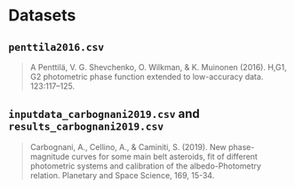 # Datasets

## `penttila2016.csv`
> A Penttilä,  V. G. Shevchenko, O. Wilkman, & K. Muinonen (2016). H,G1, G2 photometric phase function extended
> to low-accuracy data. 123:117–125.

##  `inputdata_carbognani2019.csv` and `results_carbognani2019.csv`

> Carbognani, A., Cellino, A., & Caminiti, S. (2019). New phase-magnitude curves for some main belt asteroids, 
> fit of different photometric systems and calibration of the albedo-Photometry relation. 
> Planetary and Space Science, 169, 15-34.

